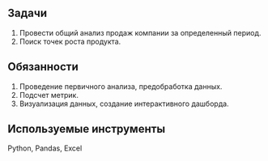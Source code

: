 ## Задачи
1. Провести общий анализ продаж компании за определенный период.
2. Поиск точек роста продукта.
## Обязанности
1. Проведение первичного анализа, предобработка данных.
2. Подсчет метрик.
3. Визуализация данных, создание интерактивного дашборда.
## Используемые инструменты
Python, Pandas, Excel
